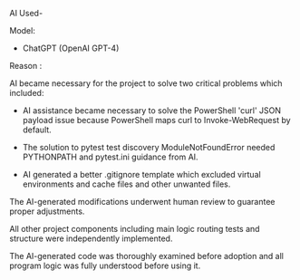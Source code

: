AI Used-

Model:

- ChatGPT (OpenAI GPT-4)

Reason :

AI became necessary for the project to solve two critical problems which included:

- AI assistance became necessary to solve the PowerShell 'curl' JSON payload issue because PowerShell maps curl to Invoke-WebRequest by default.

- The solution to pytest test discovery ModuleNotFoundError needed PYTHONPATH and pytest.ini guidance from AI.

- AI generated a better .gitignore template which excluded virtual environments and cache files and other unwanted files.

The AI-generated modifications underwent human review to guarantee proper adjustments.

All other project components including main logic routing tests and structure were independently implemented.

The AI-generated code was thoroughly examined before adoption and all program logic was fully understood before using it.
